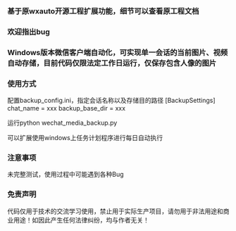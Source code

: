 ### 基于原wxauto开源工程扩展功能，细节可以查看原工程文档

### 欢迎指出bug

### Windows版本微信客户端自动化，可实现单一会话的当前图片、视频自动存储，目前代码仅限法定工作日运行，仅保存包含人像的图片

### 使用方式
配置backup_config.ini，指定会话名称以及存储目的路径
[BackupSettings]
chat_name = xxx
backup_base_dir = xxx

运行python wechat_media_backup.py

可以扩展使用windows上任务计划程序进行每日自动执行

### 注意事项
未完整测试，使用过程中可能遇到各种Bug

### 免责声明
代码仅用于技术的交流学习使用，禁止用于实际生产项目，请勿用于非法用途和商业用途！如因此产生任何法律纠纷，均与作者无关！



